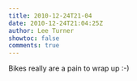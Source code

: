 ```yaml
---
title: 2010-12-24T21-04
date: 2010-12-24T21:04:25Z
author: Lee Turner
showtoc: false
comments: true
---
```


Bikes really are a pain to wrap up :-)


